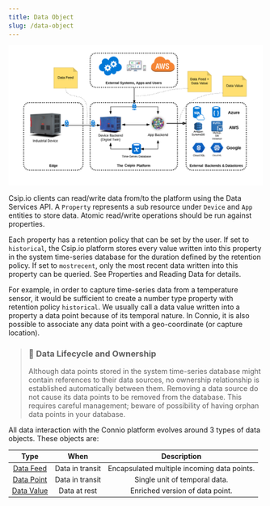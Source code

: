 ```yaml
---
title: Data Object
slug: /data-object
---
```

![Platform](./assets/dataobjects.png)

Csip.io clients can read/write data from/to the platform using the Data Services API. A `Property` represents a sub resource under `Device` and `App` entities to store data. Atomic read/write operations should be run against properties.

Each property has a retention policy that can be set by the user. If set to `historical`, the Csip.io platform stores every value written into this property in the system time-series database for the duration defined by the retention policy. If set to `mostrecent`, only the most recent data written into this property can be queried. See Properties and Reading Data for details.

For example, in order to capture time-series data from a temperature sensor, it would be sufficient to create a number type property with retention policy `historical`. We usually call a data value written into a property a data point because of its temporal nature. In Connio, it is also possible to associate any data point with a geo-coordinate (or capture location).

> ### 📘 Data Lifecycle and Ownership
> Although data points stored in the system time-series database might contain references to their data sources, no ownership relationship is established automatically between them. Removing a data source do not cause its data points to be removed from the database. This requires careful management; beware of possibility of having orphan data points in your database.

All data interaction with the Connio platform evolves around 3 types of data objects. These objects are:

| Type |	When |	Description |
| :-------------: |:-------------:|:-------------:|
| [Data Feed](https://www.google.com)|	Data in transit	 | Encapsulated multiple incoming data points.|
|[Data Point](https://www.google.com)	 | Data in transit |	Single unit of temporal data.|
|[Data Value](https://www.google.com)	| Data at rest |	Enriched version of data point.|